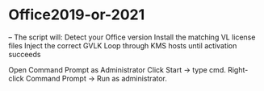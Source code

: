 # Office2019-or-2021

– The script will:
Detect your Office version
Install the matching VL license files
Inject the correct GVLK
Loop through KMS hosts until activation succeeds


Open Command Prompt as Administrator
Click Start → type cmd.
Right-click Command Prompt → Run as administrator.
